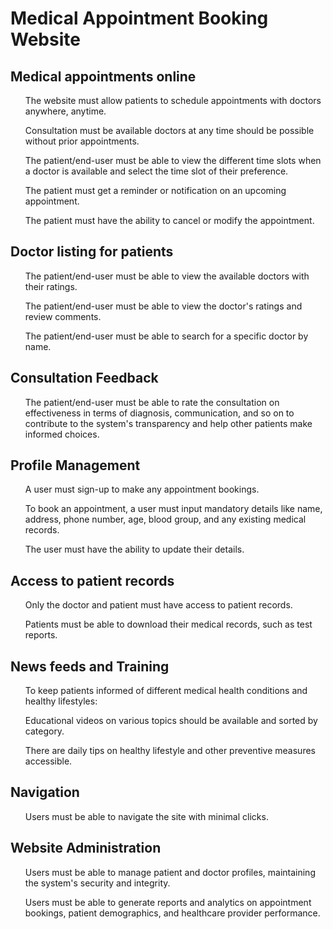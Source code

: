 <h1>Medical Appointment Booking Website</h1>
<h2>Medical appointments online</h2>
<ul>The website must allow patients to schedule appointments with doctors anywhere, anytime.</ul>
<ul>Consultation must be available doctors at any time should be possible without prior appointments.</ul>
<ul>The patient/end-user must be able to view the different time slots when a doctor is available and select the time slot of their preference.</ul>
<ul>The patient must get a reminder or notification on an upcoming appointment.</ul>
<ul>The patient must have the ability to cancel or modify the appointment.</ul>
<h2>Doctor listing for patients</h2>
<ul>The patient/end-user must be able to view the available doctors with their ratings.</ul>
<ul>The patient/end-user must be able to view the doctor's ratings and review comments.</ul>
<ul>The patient/end-user must be able to search for a specific doctor by name.</ul>
<h2>Consultation Feedback</h2>
<ul>The patient/end-user must be able to rate the consultation on effectiveness in terms of diagnosis, communication, and so on to contribute to the system's transparency and help other patients make informed choices.</ul>
<h2>Profile Management</h2>
<ul>A user must sign-up to make any appointment bookings.</ul>
<ul>To book an appointment, a user must input mandatory details like name, address, phone number, age, blood group, and any existing medical records.</ul>
<ul>The user must have the ability to update their details.</ul>
<h2>Access to patient records</h2>
<ul>Only the doctor and patient must have access to patient records.</ul>
<ul>Patients must be able to download their medical records, such as test reports.</ul>
<h2>News feeds and Training</h2>
<ul>To keep patients informed of different medical health conditions and healthy lifestyles:</ul>
<ul>Educational videos on various topics should be available and sorted by category.</ul>
<ul>There are daily tips on healthy lifestyle and other preventive measures accessible.</ul>
<h2>Navigation</h2>
<ul>Users must be able to navigate the site with minimal clicks.</ul>
<h2>Website Administration</h2>
<ul>Users must be able to manage patient and doctor profiles, maintaining the system's security and integrity.</ul>
<ul>Users must be able to generate reports and analytics on appointment bookings, patient demographics, and healthcare provider performance.</ul>